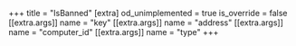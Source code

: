 +++
title = "IsBanned"
[extra]
od_unimplemented = true
is_override = false
[[extra.args]]
name = "key"
[[extra.args]]
name = "address"
[[extra.args]]
name = "computer_id"
[[extra.args]]
name = "type"
+++